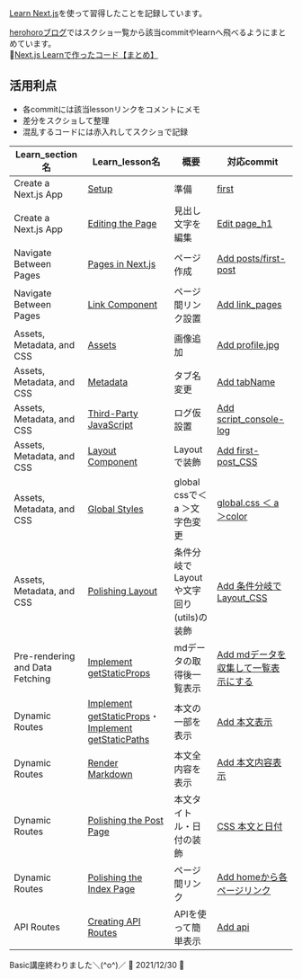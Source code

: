  [Learn Next.js](https://nextjs.org/learn)を使って習得したことを記録しています。  
 
 
 [herohoroブログ](https://easy-notion-blog-02.vercel.app/blog)ではスクショ一覧から該当commitやlearnへ飛べるようにまとめています。  
   :mega:[Next.js Learnで作ったコード【まとめ】](https://easy-notion-blog-02.vercel.app/blog/indexCode_nextjs-learn)

 ## 活用利点
 - 各commitには該当lessonリンクをコメントにメモ
 - 差分をスクショして整理
 - 混乱するコードには赤入れしてスクショで記録

| Learn_section名 | Learn_lesson名 | 概要 | 対応commit |
| --- | --- | --- | --- |
| Create a Next.js App | [Setup](https://nextjs.org/learn/basics/create-nextjs-app/setup) | 準備 | [first](https://github.com/herohoro/next.js_learn/commit/daa476308b81f1bdb958d7480230d70821d0e441) |
| Create a Next.js App | [Editing the Page](https://nextjs.org/learn/basics/create-nextjs-app/editing-the-page) | 見出し文字を編集 | [Edit page_h1](https://github.com/herohoro/next.js_learn/commit/86542cf63796e7a38408970b889af483604fffb5) |
| Navigate Between Pages | [Pages in Next.js](https://nextjs.org/learn/basics/navigate-between-pages/pages-in-nextjs) | ページ作成 | [Add posts/first-post](https://github.com/herohoro/next.js_learn/commit/731e36f21376c1f30186476a062e607f41afcfbd) |
| Navigate Between Pages | [Link Component](https://nextjs.org/learn/basics/navigate-between-pages/link-component) | ページ間リンク設置 | [Add link_pages](https://github.com/herohoro/next.js_learn/commit/927b9e9052fc076a6552a930fb0decd0429803bf) |
| Assets, Metadata, and CSS | [Assets](https://nextjs.org/learn/basics/assets-metadata-css/assets) | 画像追加 | [Add profile.jpg](https://github.com/herohoro/next.js_learn/commit/eb50b3db726d5c335851e91211e387dca412fb3a) |
| Assets, Metadata, and CSS | [Metadata](https://nextjs.org/learn/basics/assets-metadata-css/metadata) | タブ名変更 | [Add tabName](https://github.com/herohoro/next.js_learn/commit/11228503171d37ae86b1203e20a7b14851ad0046) |
| Assets, Metadata, and CSS | [Third-Party JavaScript](https://nextjs.org/learn/basics/assets-metadata-css/third-party-javascript) | ログ仮設置 | [Add script_console-log](https://github.com/herohoro/next.js_learn/commit/16aefff24036b5c4973d0b390176530df0472258) |
| Assets, Metadata, and CSS | [Layout Component](https://nextjs.org/learn/basics/assets-metadata-css/layout-component) | Layoutで装飾 | [Add first-post_CSS](https://github.com/herohoro/next.js_learn/commit/1eff9211ffb4eeec757da29a8344c43cba291ac9) |
| Assets, Metadata, and CSS | [Global Styles](https://nextjs.org/learn/basics/assets-metadata-css/global-styles) | global cssで＜ a ＞文字色変更 | [global.css ＜ a ＞color](https://github.com/herohoro/next.js_learn/commit/2e5892fcda89cba441a01d67230eb3ba831017fd) |
| Assets, Metadata, and CSS | [Polishing Layout](https://nextjs.org/learn/basics/assets-metadata-css/polishing-layout) | 条件分岐でLayoutや文字回り(utils)の装飾 | [Add 条件分岐でLayout_CSS](https://github.com/herohoro/next.js_learn/commit/3aa1d663de44ef0ade6afd84fb12b9cb510346a0) |
| Pre-rendering and Data Fetching | [Implement getStaticProps](https://nextjs.org/learn/basics/data-fetching/implement-getstaticprops) | mdデータの取得後一覧表示 | [Add mdデータを収集して一覧表示にする](https://github.com/herohoro/next.js_learn/commit/05d1290e66a311aed2fa3a3f5c768fee4229ede7) |
| Dynamic Routes | [Implement getStaticProps](https://nextjs.org/learn/basics/dynamic-routes/implement-getstaticprops)・[Implement getStaticPaths](https://nextjs.org/learn/basics/dynamic-routes/implement-getstaticpaths) | 本文の一部を表示 | [Add 本文表示](https://github.com/herohoro/next.js_learn/commit/7b6b22baf98b9eb3529f5c13a7874b11d9249013) |
| Dynamic Routes | [Render Markdown](https://nextjs.org/learn/basics/dynamic-routes/render-markdown) | 本文全内容を表示 | [Add 本文内容表示](https://github.com/herohoro/next.js_learn/commit/b8bbcbcbd0b26dad8015f7ef0acdcd6474f74d8b) |
| Dynamic Routes | [Polishing the Post Page](https://nextjs.org/learn/basics/dynamic-routes/polishing-post-page) | 本文タイトル・日付の装飾 | [CSS 本文と日付](https://github.com/herohoro/next.js_learn/commit/6a63d7863d5696e1bd914b7b6ac1ddb2d85e802b) |
| Dynamic Routes | [Polishing the Index Page](https://nextjs.org/learn/basics/dynamic-routes/polishing-index-page) | ページ間リンク | [Add homeから各ページリンク](https://github.com/herohoro/next.js_learn/commit/6e7a3e2cc3cc81f7753e4c603c4f378e8a6c046c) |
| API Routes | [Creating API Routes](https://nextjs.org/learn/basics/api-routes/creating-api-routes) | APIを使って簡単表示 | [Add api](https://github.com/herohoro/next.js_learn/commit/3d90de4b4b97f9de9eff2e6e39928e6a258aa2fb) |

Basic講座終わりました＼(^o^)／  :star2: 2021/12/30 :star2: